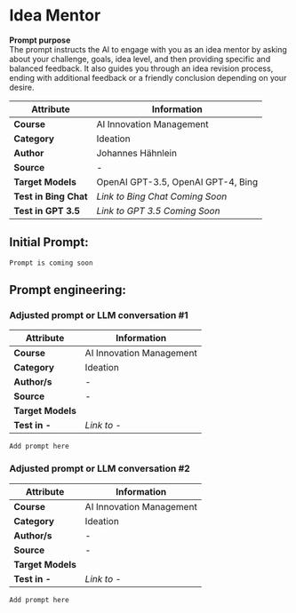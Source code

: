 # Idea Mentor


**Prompt purpose**   
The prompt instructs the AI to engage with you as an idea mentor by asking about your challenge, goals, idea level, and then providing specific and balanced feedback. It also guides you through an idea revision process, ending with additional feedback or a friendly conclusion depending on your desire.


| **Attribute** | **Information**       |
|---------------------|-----------------------|
| **Course** | AI Innovation Management |
| **Category** | Ideation |
| **Author** | Johannes Hähnlein |
| **Source** | - |
| **Target Models** | OpenAI GPT-3.5, OpenAI GPT-4, Bing |
| **Test in Bing Chat** | *Link to Bing Chat Coming Soon* |
| **Test in GPT 3.5** | *Link to GPT 3.5 Coming Soon* |



## Initial Prompt:
```
Prompt is coming soon

```


## Prompt engineering:

### Adjusted prompt or LLM conversation #1


| **Attribute** | **Information**       |
|---------------------|-----------------------|
| **Course** | AI Innovation Management |
| **Category** | Ideation |
| **Author/s** | - |
| **Source** | - |
| **Target Models** |  |
| **Test in -** | *Link to -* |

```
Add prompt here

```


### Adjusted prompt or LLM conversation #2


| **Attribute** | **Information**       |
|---------------------|-----------------------|
| **Course** | AI Innovation Management |
| **Category** | Ideation |
| **Author/s** | - |
| **Source** | - |
| **Target Models** |  |
| **Test in -** | *Link to -* |

```
Add prompt here

```